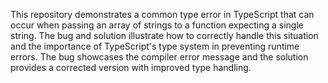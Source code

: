 This repository demonstrates a common type error in TypeScript that can occur when passing an array of strings to a function expecting a single string.  The bug and solution illustrate how to correctly handle this situation and the importance of TypeScript's type system in preventing runtime errors. The bug showcases the compiler error message and the solution provides a corrected version with improved type handling.